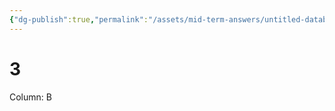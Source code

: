 ```yaml
---
{"dg-publish":true,"permalink":"/assets/mid-term-answers/untitled-database/3/"}
---
```


# 3

Column: B
